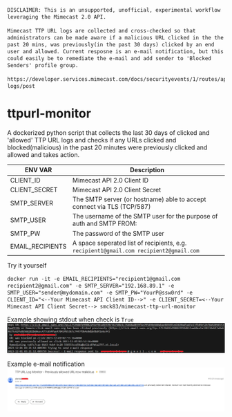 ````
DISCLAIMER: This is an unsupported, unofficial, experimental workflow leveraging the Mimecast 2.0 API.

Mimecast TTP URL logs are collected and cross-checked so that administrators can be made aware if a malicious URL clicked in the the past 20 mins, was previously(in the past 30 days) clicked by an end user and allowed. Current resposne is an e-mail notification, but this could easily be to remediate the e-mail and add sender to 'Blocked Senders' profile group.

https://developer.services.mimecast.com/docs/securityevents/1/routes/api/ttp/url/get-logs/post
````

# ttpurl-monitor
A dockerized python script that collects the last 30 days of clicked and 'allowed' TTP URL logs and checks if any URLs clicked and blocked(malicious) in the past 20 minutes were previously clicked and allowed and takes action.

| ENV VAR     | Description |
| ----------- | ----------- |
| CLIENT_ID | Mimecast API 2.0 Client ID |
| CLIENT_SECRET | Mimecast API 2.0 Client Secret |
| SMTP_SERVER   | The SMTP server (or hostname) able to accept connect via TLS (TCP/587)       |
| SMTP_USER   | The username of the SMTP user for the purpose of auth and SMTP FROM:        |
| SMTP_PW   | The password of the SMTP user        |
| EMAIL_RECIPIENTS      | A space seperated list of recipients, e.g. `recipient1@gmail.com recipient2@gmail.com`       |


Try it yourself
````
docker run -it -e EMAIL_RECIPIENTS="recipient1@gmail.com recipient2@gmail.com" -e SMTP_SERVER="192.168.89.1" -e SMTP_USER="sender@mydomain.com" -e SMTP_PW="YourP@ssw0rd" -e CLIENT_ID="<--Your Mimecast API Client ID-->" -e CLIENT_SECRET=<--Your Mimecast API Client Secret--> smck83/mimecast-ttp-url-monitor
````

Example showing stdout when check is `True`
![Example behaviour when a URL previously allowed is recently considered malicious](https://github.com/mimecast-scott/ttpurl-monitor/blob/main/ttpurlmonitor.png?raw=true)

Example e-mail notification
![Example E-mail response](https://github.com/mimecast-scott/ttpurl-monitor/blob/main/ttpurlmonitorEmail.png?raw=true)
